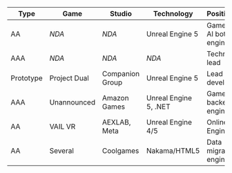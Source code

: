 <table>
  <thead>
    <tr>
      <th>Type</th>
      <th>Game</th>
      <th>Studio</th>
      <th>Technology</th>
      <th>Position/work</th>
    </tr>
  </thead>
  <tbody>
    <tr>
      <td>AA</td>
      <td><i>NDA</i></td>
      <td><i>NDA</i></td>
      <td>Unreal Engine 5</td>
      <td>Game client AI bot engineer</td>
    </tr>
    <tr>
      <td>AAA</td>
      <td><i>NDA</i></td>
      <td><i>NDA</i></td>
      <td><i>NDA</i></td>
      <td>Technical lead</td>
    </tr>
    <tr>
      <td>Prototype</td>
      <td>Project Dual</td>
      <td>Companion Group</td>
      <td>Unreal Engine 5</td>
      <td>Lead developer</td>
    </tr>
    <tr>
      <td>AAA</td>
      <td>Unannounced</td>
      <td>Amazon Games</td>
      <td>Unreal Engine 5, .NET</td>
      <td>Game backend engineer</td>
    </tr>
    <tr>
      <td>AA</td>
      <td>VAIL VR</td>
      <td>AEXLAB, Meta</td>
      <td>Unreal Engine 4/5</td>
      <td>Online Client Engineer</td>
    </tr>
    <tr>
      <td>AA</td>
      <td>Several</td>
      <td>Coolgames</td>
      <td>Nakama/HTML5</td>
      <td>Data migration engineer</td>
    </tr>
  </tbody>
</table>